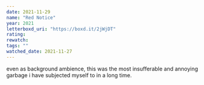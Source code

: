 ```yaml
---
date: 2021-11-29
name: "Red Notice"
year: 2021
letterboxd_uri: "https://boxd.it/2jWjDT"
rating: 
rewatch: 
tags: ""
watched_date: 2021-11-27
---
```


even as background ambience, this was the most insufferable and annoying garbage i have subjected myself to in a long time.
